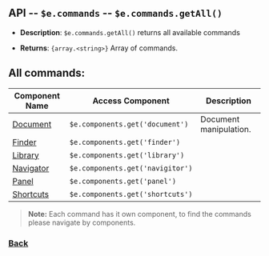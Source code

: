 ## API -- `$e.commands` -- `$e.commands.getAll()`
*  **Description**: `$e.commands.getAll()` returns all available commands

*  **Returns**: `{array.<string>}` Array of commands.

## All commands:
| Component Name                           | Access Component                 | Description         
|------------------------------------------|--------------------------------- |-----------------------
| [Document](component---edocument.md)     | `$e.components.get('document')`  | Document manipulation. 
| [Finder](#component---efinder.md)        | `$e.components.get('finder')`    |    
| [Library](#component---elibrary.md)      | `$e.components.get('library')`   |  
| [Navigator](#component---enavigaitor.md) | `$e.components.get('navigitor')` |    
| [Panel](#component---epanel.md)          | `$e.components.get('panel')`     |    
| [Shortcuts](#component---eshortcuts.md)  | `$e.components.get('shortcuts')` |    

> **Note:** Each command has it own component, to find the commands please navigate by components.

### [Back](api---ecommands.md) 
